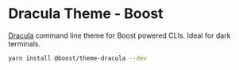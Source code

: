 # Dracula Theme - Boost

[Dracula](https://draculatheme.com/) command line theme for Boost powered CLIs. Ideal for dark
terminals.

```bash
yarn install @boost/theme-dracula --dev
```
